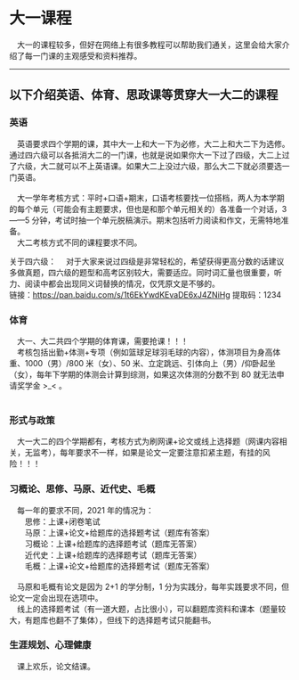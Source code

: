 # 大一课程

&emsp;大一的课程较多，但好在网络上有很多教程可以帮助我们通关，这里会给大家介绍了每一门课的主观感受和资料推荐。

<hr>

## 以下介绍英语、体育、思政课等贯穿大一大二的课程

### 英语

&emsp;英语要求四个学期的课，其中大一上和大一下为必修，大二上和大二下为选修。通过四六级可以各抵消大二的一门课，也就是说如果你大一下过了四级，大二上过了六级，大二就可以不上英语课。如果大二上没过六级，那么大二下就必须要选一门英语。<br><br>
&emsp;大一学年考核方式：平时+口语+期末，口语考核要找一位搭档，两人为本学期的每个单元（可能会有主题要求，但也是和那个单元相关的）各准备一个对话，3——5 分钟，考试时抽一个单元脱稿演示。期末包括听力阅读和作文，无需特地准备。<br>
&emsp;大二考核方式不同的课程要求不同。<br>

关于四六级：
&emsp;对于大家来说过四级是非常轻松的，希望获得更高分数的话建议多做真题，四六级的题型和高考区别较大，需要适应。同时词汇量也很重要，听力、阅读中都会出现同义词替换的情况，仅凭原文是不够的。<br>
链接：https://pan.baidu.com/s/1t6EkYwdKEvaDE6xJ4ZNiHg 提取码：1234<br>

### 体育

&emsp;大一、大二共四个学期的体育课，需要抢课！！！<br>
&emsp;考核包括出勤+体测+专项（例如篮球足球羽毛球的内容），体测项目为身高体重、1000（男）/800 米（女）、50 米、立定跳远、引体向上（男）/仰卧起坐（女），每年下学期的体测会计算到综测，如果这次体测的分数不到 80 就无法申请奖学金 >\_< 。<br><br>

### 形式与政策

&emsp;大一大二的四个学期都有，考核方式为刷网课+论文或线上选择题（网课内容相关，无监考），每年要求不一样，如果是论文一定要注意扣紧主题，有挂的风险！！！

### 习概论、思修、马原、近代史、毛概

&emsp;每一年的要求不同，2021 年的情况为：<br>
&emsp;&emsp;思修：上课+闭卷笔试<br>
&emsp;&emsp;马原：上课+论文+给题库的选择题考试（题库有答案）<br>
&emsp;&emsp;习概论：上课+给题库的选择题考试（题库无答案）<br>
&emsp;&emsp;近代史：上课+给题库的选择题考试（题库无答案）<br>
&emsp;&emsp;毛概：上课+论文+给题库的选择题考试（题库无答案）<br><br>
&emsp;马原和毛概有论文是因为 2+1 的学分制，1 分为实践分，每年实践要求不同，但论文一定会出现在选项中。<br>
&emsp;线上的选择题考试（有一道大题，占比很小），可以翻题库资料和课本（题量较大，有题库也翻不了集体），但线下的选择题考试只能翻书。<br>

### 生涯规划、心理健康

&emsp;课上欢乐，论文结课。<br>
